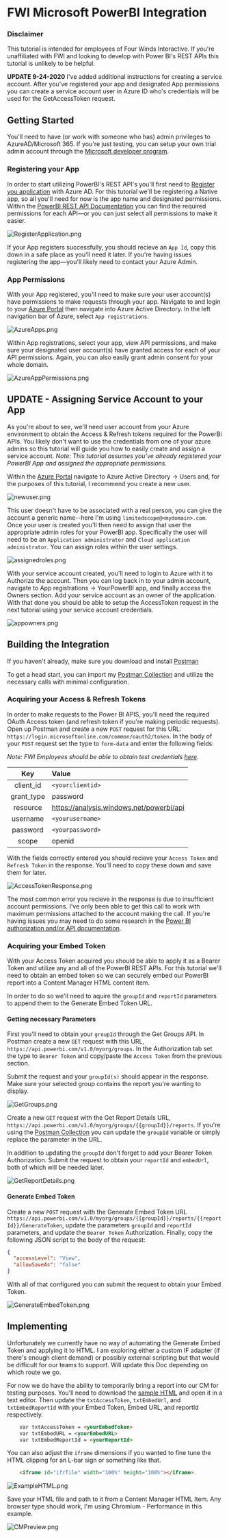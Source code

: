 # FWI Microsoft PowerBI Integration

### Disclaimer

This tutorial is intended for employees of Four Winds Interactive.  If you're unaffiliated with FWI and looking to develop with Power BI's REST APIs this tutorial is unlikely to be helpful.

**UPDATE 9-24-2020** I've added additional instructions for creating a service account.  After you've registered your app and designated App permissions you can create a service account user in Azure ID who's credentials will be used for the GetAccessToken request.

## Getting Started

You'll need to have (or work with someone who has) admin privileges to AzureAD/Microsoft 365.  If you're just testing, you can setup your own trial admin account through the [Microsoft developer program](https://developer.microsoft.com/en-us/microsoft-365/dev-program).

### Registering your App

In order to start utilizing PowerBI's REST API's you'll first need to [Register you application](https://dev.powerbi.com/Apps) with Azure AD.  For this tutorial we'll be registering a Native app, so all you'll need for now is the app name and designated permissions.  Within the [PowerBI REST API Documentation](https://docs.microsoft.com/en-us/rest/api/power-bi/) you can find the required permissions for each API―or you can just select all permissions to make it easier.

![RegisterApplication.png](images/RegisterApplication.png)

If your App registers successfully, you should recieve an `App Id`, copy this down in a safe place as you'll need it later.  If you're having issues registering the app―you'll likely need to contact your Azure Admin.

### App Permissions

With your App registered, you'll need to make sure your user account(s) have permissions to make requests through your app.  Navigate to and login to your [Azure Portal](https://portal.azure.com/) then navigate into Azure Active Directory.  In the left navigation bar of Azure, select `App registrations`.

![AzureApps.png](images/AzureApps.png)

Within App registrations, select your app, view API permissions, and make sure your designated user account(s) have granted access for each of your API permissions.  Again, you can also easily grant admin consent for your whole domain.

![AzureAppPermissions.png](images/AzureAppPermissions.png)

## **UPDATE** - Assigning Service Account to your App

As you're about to see, we'll need user account from your Azure environment to obtain the Access & Refresh tokens required for the PowerBi APIs.  You likely don't want to use the credentials from one of your azure admins so this tutorial will guide you how to easily create and assign a service account.  *Note: This tutorial assumes you've already registered your PowerBI App and assigned the appropriate permissions.*

Within the [Azure Portal](https://portal.azure.com) navigate to Azure Active Directory -> Users and, for the purposes of this tutorial, I recommend you create a new user.

![newuser.png](images/serviceaccount/newuser.png)

This user doesn't have to be associated with a real person, you can give the account a generic name--here I'm using `limitedscope@<mydomain>.com`.  Once your user is created you'll then need to assign that user the appropriate admin roles for your PowerBI app.  Specifically the user will need to be an `Application administrator` and `Cloud application administrator`.  You can assign roles within the user settings.

![assignedroles.png](images/serviceaccount/assignedroles.png)

With your service account created, you'll need to login to Azure with it to Authorize the account.  Then you can log back in to your admin account, navigate to App registrations -> YourPowerBI app, and finally access the Owners section.  Add your service account as an owner of the application.  With that done you should be able to setup the AccessToken request in the next tutorial using your service account credentials.

![appowners.png](images/serviceaccount/appowners.png)

## Building the Integration

If you haven't already, make sure you download and install [Postman](https://www.postman.com/downloads/)

To get a head start, you can import my [Postman Collection](https://www.getpostman.com/collections/8491549621eab53f65aa) and utilize the necessary calls with minimal configuration.

### Acquiring your Access & Refresh Tokens

In order to make requests to the Power BI APIS, you'll need the required OAuth Access token (and refresh token if you're making periodic requests).  Open up Postman and create a new `POST` request for this URL: `https://login.microsoftonline.com/common/oauth2/token`.  In the body of your `POST` request set the type to `form-data` and enter the following fields:

*Note: FWI Employees should be able to obtain test credentials [here](https://fourwindsinteractivehq-my.sharepoint.com/:t:/g/personal/will_karges_fourwindsinteractive_com/EX5AWcQRn8lKhXrRjUjGXYkBxrIL7W5TOG2F3Ub8WwxxwQ?e=MbW3kr).*

| Key           | Value         |
|:-------------:|:-----------------------------------------|
| client_id | `<yourclientid>` |
| grant_type | password |
| resource | https://analysis.windows.net/powerbi/api |
| username | `<yourusername>` |
| password | `<yourpassword>` |
| scope | openid |

With the fields correctly entered you should recieve your `Access Token` and `Refresh Token` in the response.  You'll need to copy these down and save them for later.

![AccessTokenResponse.png](images/AccessTokenResponse.png)

The most common error you recieve in the response is due to insufficient account permissions.  I've only been able to get this call to work with maximum permissions attached to the account making the call.  If you're having issues you may need to do some research in the [Power BI authorization and/or API documentation](https://docs.microsoft.com/en-us/power-bi/).

### Acquiring your Embed Token

With your Access Token acquired you should be able to apply it as a Bearer Token and utilize any and all of the PowerBI REST APIs.  For this tutorial we'll need to obtain an embed token so we can securely embed our PowerBI report into a Content Manager HTML content item.

In order to do so we'll need to aquire the `groupId` and `reportId` parameters to append them to the Generate Embed Token URL.

#### Getting necessary Parameters

First you'll need to obtain your `groupId` through the Get Groups API.  In Postman create a new `GET` request with this URL, `https://api.powerbi.com/v1.0/myorg/groups`.  In the Authorization tab set the type to `Bearer Token` and copy/paste the `Access Token` from the previous section.  

Submit the request and your `groupId(s)` should appear in the response.  Make sure your selected group contains the report you're wanting to display.

![GetGroups.png](images/GetGroups.png)

Create a new `GET` request with the Get Report Details URL, `https://api.powerbi.com/v1.0/myorg/groups/{{groupId}}/reports`.  If you're using the [Postman Collection](https://www.getpostman.com/collections/8491549621eab53f65aa) you can update the `groupId` variable or simply replace the parameter in the URL.

In addition to updating the `groupId` don't forget to add your Bearer Token Authorization.  Submit the request to obtain your `reportId` and `embedUrl`, both of which will be needed later.

![GetReportDetails.png](images/GetReportDetails.png)

#### Generate Embed Token

Create a new `POST` request with the Generate Embed Token URL `https://api.powerbi.com/v1.0/myorg/groups/{{groupId}}/reports/{{reportId}}/GenerateToken`, update the parameters `groupId` and `reportId` parameters, and update the `Bearer Token` Authorization.  Finally, copy the following JSON script to the body of the request:

```json
{
  "accessLevel": "View",
  "allowSaveAs": "false"
}
```

With all of that configured you can submit the request to obtain your Embed Token.

![GenerateEmbedToken.png](images/GenerateEmbedToken.png)

## Implementing

Unfortunately we currently have no way of automating the Generate Embed Token and applying it to HTML.  I am exploring either a custom IF adapter (if there's enough client demand) or possibly external scripting but that would be difficult for our teams to support.  Will update this Doc depending on which route we go.

For now we do have the ability to temporarily bring a report into our CM for testing purposes.  You'll need to download the [sample HTML](assets/ExampleReport.html) and open it in a text editor.  Then update the `txtAccessToken`, `txtEmbedUrl`, and `txtEmbedReportId` with your Embed Token, Embed URL, and reportId respectively.

```html
	var txtAccessToken = <yourEmbedToken>
	var txtEmbedURL = <yourEmbedURL>
	var txtEmbedReportId = <yourReportId>
```

You can also adjust the `iframe` dimensions if you wanted to fine tune the HTML clipping for an L-bar sign or something like that. 

```html
	<iframe id="ifrTile" width="100%" height="100%"></iframe>
```

![ExampleHTML.png](images/ExampleHTML.png)

Save your HTML file and path to it from a Content Manager HTML Item.  Any browser type should work, I'm using Chromium - Performance in this example.

![CMPreview.png](images/CMPreview.png)


